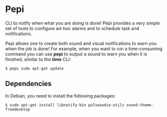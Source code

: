 # Pepi

CLI to notify when what you are doing is done! Pepi provides a very simple
set of tools to configure ad-hoc alarms and to schedule task and notifications.

Pepi allows one to create both sound and visual notifications to warn you when
the job is done! For example, when you want to run a time-consuming command
you can use **pepi** to output a sound to warn you when it is finished,
similar to the **time** CLI:

```
$ pepi sudo apt-get update
```

## Dependencies

In Debian, you need to install the following packages:
```
$ sudo apt-get install libnotify-bin pulseaudio-utils sound-theme-freedesktop
```
